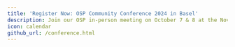 ```yaml
---
title: 'Register Now: OSP Community Conference 2024 in Basel'
description: Join our OSP in-person meeting on October 7 & 8 at the Novartis campus in Basel to discuss science, collaborations, and engage in the community to advance our Mission & Vision.
icon: calendar
github_url: /conference.html
---
```

